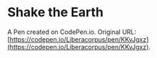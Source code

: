 # Shake the Earth

A Pen created on CodePen.io. Original URL: [https://codepen.io/Liberacorpus/pen/KKvJgxz](https://codepen.io/Liberacorpus/pen/KKvJgxz).


